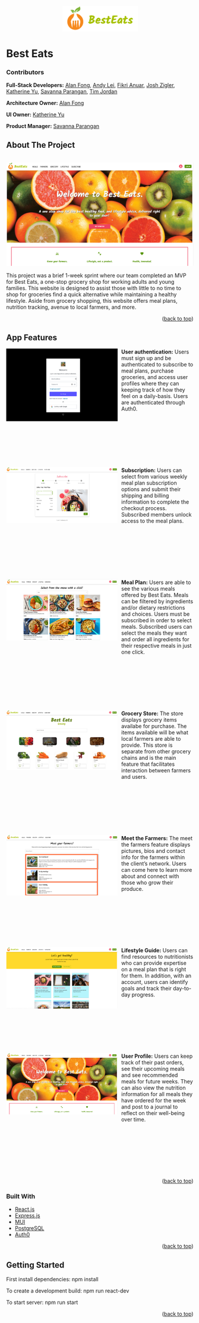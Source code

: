 <!-- PROJECT LOGO -->
<br />
<div align="center">
  <a href="https://github.com/HR-Billy/BestEats">
    <img src="images/logo.png" alt="Best Eats Logo" >
  </a>
</div>

# Best Eats

### Contributors
**Full-Stack Developers:**
<a href="https://github.com/afong888">Alan Fong</a>,
<a href="https://github.com/jleiandy">Andy Lei</a>,
<a href="https://github.com/FikriAnuar">Fikri Anuar</a>,
<a href="https://github.com/jshzglr">Josh Zigler</a>,
<a href="https://github.com/chiakat">Katherine Yu</a>,
<a href="https://github.com/sparangan">Savanna Parangan</a>,
<a href="https://github.com/theGuyNextDoor">Tim Jordan</a>

**Architecture Owner:**
<a href="https://github.com/afong888">Alan Fong</a>

**UI Owner:**
<a href="https://github.com/chiakat">Katherine Yu</a>

**Product Manager:**
<a href="https://github.com/sparangan">Savanna Parangan</a>
<br />


<!-- ABOUT THE PROJECT -->
## About The Project
<br />
<div align="center">
  <img src="images/home.png" alt="Home Page Screeshot" >
</div>

This project was a brief 1-week sprint where our team completed an MVP for Best Eats, a one-stop grocery shop for working adults and young families. This website is designed to assist those with little to no time to shop for groceries find a quick alternative while maintaining a healthy lifestyle. Aside from grocery shopping, this website offers meal plans, nutrition tracking, avenue to local farmers, and more.

<p align="right">(<a href="#top">back to top</a>)</p>

## App Features

<div style="padding-left:310px; padding-bottom:120px; margin-bottom:10px; position:relative" >
  <img src="images/login.png" alt="Login Screeshot" width="300" style="left:0;position:absolute">
  <p><b>User authentication:</b> Users must sign up and be authenticated to subscribe to meal plans, purchase groceries, and access user profiles where they can keeping track of how they feel on a daily-basis. Users are authenticated through Auth0.</p>
</div>
<div style="padding-left:310px; padding-bottom:120px; margin-bottom:10px; position:relative" >
  <img src="images/subscribe.png" alt="Subscription Page Screeshot" width="300" style="left:0;position:absolute">
  <p><b>Subscription:</b> Users can select from various weekly meal plan subscription options and submit their shipping and billing information to complete the checkout process. Subscribed members unlock access to the meal plans.</p>
</div>
<div style="padding-left:310px; padding-bottom:120px; margin-bottom:10px; position:relative" >
  <img src="images/mealplans.png" alt="Meal Plan Screeshot" width="300" style="left:0;position:absolute">
  <p><b>Meal Plan:</b>  Users are able to see the various meals offered by Best Eats. Meals can be filtered by ingredients and/or dietary restrictions and choices. Users must be subscribed in order to select meals. Subscribed users can select the meals they want and order all ingredients for their respective meals in just one click.</p>
</div>
<div style="padding-left:310px; padding-bottom:120px; margin-bottom:10px; position:relative" >
  <img src="images/grocery.png" alt="Grocery Page Screeshot" width="300" style="left:0;position:absolute">
  <p><b>Grocery Store:</b>  The store displays grocery items availabe for purchase. The items available will be what local farmers are able to provide. This store is separate from other grocery chains and is the main feature that facilitates interaction between farmers and users.</p>
</div>
<div style="padding-left:310px; padding-bottom:120px; margin-bottom:10px; position:relative" >
  <img src="images/farmers.png" alt="Farmers Page Screeshot" width="300" style="left:0;position:absolute">
  <p><b>Meet the Farmers:</b>  The meet the farmers feature displays pictures, bios and contact info for the farmers within the client’s network. Users can come here to learn more about and connect with those who grow their produce.</p>
</div>
<div style="padding-left:310px; padding-bottom:120px; margin-bottom:10px; position:relative" >
  <img src="images/lifestyles.png" alt="Lifestyle Page Screeshot" width="300" style="left:0;position:absolute">
  <p><b>Lifestyle Guide:</b> Users can find resources to nutritionists who can provide expertise on a meal plan that is right for them. In addition, with an account, users can identify goals and track their day-to-day progress.</p>
</div>
<div style="padding-left:310px; padding-bottom:120px; margin-bottom:10px; position:relative" >
  <img src="images/home.png" alt="User Profile Screeshot" width="300" style="left:0;position:absolute">
  <p><b>User Profile:</b>  Users can keep track of their past orders, see their upcoming meals and see recommended meals for future weeks. They can also view the nutrition information for all meals they have ordered for the week and post to a journal to reflect on their well-being over time.</p>
</div >


<p align="right">(<a href="#top">back to top</a>)</p>

### Built With

* [React.js](https://reactjs.org/)
* [Express.js](https://expressjs.com/)
* [MUI](https://mui.com/)
* [PostgreSQL](https://www.postgresql.org/)
* [Auth0](https://auth0.com/)

<p align="right">(<a href="#top">back to top</a>)</p>

## Getting Started
First install dependencies:
npm install

To create a development build:
npm run react-dev

To start server:
npm run start

<p align="right">(<a href="#top">back to top</a>)</p>
